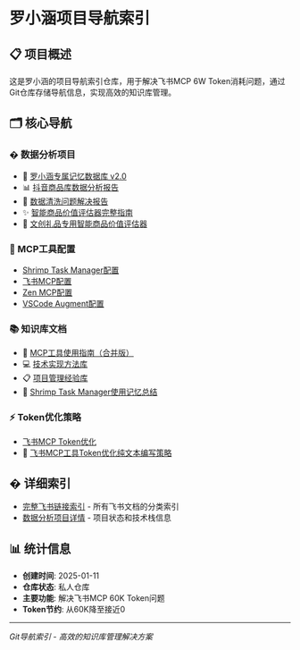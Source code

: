 # 罗小涵项目导航索引

## 📋 项目概述
这是罗小涵的项目导航索引仓库，用于解决飞书MCP 6W Token消耗问题，通过Git仓库存储导航信息，实现高效的知识库管理。

## 🗂️ 核心导航

### � 数据分析项目
- 🧠 [罗小涵专属记忆数据库 v2.0](https://fcn8mctq4tqd.feishu.cn/docx/UA7dd3fNUo0UIlx4WTHcKrgDnuf)
- 📊 [抖音商品库数据分析报告](https://fcn8mctq4tqd.feishu.cn/docx/BAARdbRfFodJMzxPbe0cMgA8nrb)
- 🎉 [数据清洗问题解决报告](https://fcn8mctq4tqd.feishu.cn/docx/FHGMd0JmYoaxd0xXd1wcZmkjnCc)
- ✨ [智能商品价值评估器完整指南](https://fcn8mctq4tqd.feishu.cn/docx/RUMEd79nQoBGuFxwRK7cIrYhnmc)
- 🎨 [文创礼品专用智能商品价值评估器](https://fcn8mctq4tqd.feishu.cn/docx/DY2NdWQrkoV7HcxiEMLciWtmnaf)

### 🔧 MCP工具配置
- [Shrimp Task Manager配置](./mcp-tools/shrimp-task-manager.md)
- [飞书MCP配置](./mcp-tools/feishu-mcp.md)
- [Zen MCP配置](./mcp-tools/zen-mcp.md)
- [VSCode Augment配置](./mcp-tools/vscode-augment.md)

### 📚 知识库文档
- 🔧 [MCP工具使用指南（合并版）](https://fcn8mctq4tqd.feishu.cn/docx/W2xid0FolojOyUx02r4c9zian7g)
- 💻 [技术实现方法库](https://fcn8mctq4tqd.feishu.cn/wiki/Id1NwIlltihhotkklNdcntH8nmg)
- 📋 [项目管理经验库](https://fcn8mctq4tqd.feishu.cn/wiki/GaS1wGYasi91cUkD3bgcNKvJngc)
- 🧠 [Shrimp Task Manager使用记忆总结](https://fcn8mctq4tqd.feishu.cn/wiki/JHmewjh5riq1V6k2exMcf84SnsH)

### ⚡ Token优化策略
- [飞书MCP Token优化](./optimization/feishu-mcp-token.md)
- 📝 [飞书MCP工具Token优化纯文本编写策略](https://fcn8mctq4tqd.feishu.cn/wiki/HweewgAS3i4WzZkozzMcIZlbnig)

## � 详细索引
- [完整飞书链接索引](./feishu-links/README.md) - 所有飞书文档的分类索引
- [数据分析项目详情](./data-analysis/README.md) - 项目状态和技术栈信息

## 📊 统计信息
- **创建时间**: 2025-01-11
- **仓库状态**: 私人仓库
- **主要功能**: 解决飞书MCP 60K Token问题
- **Token节约**: 从60K降至接近0

---
*Git导航索引 - 高效的知识库管理解决方案*
